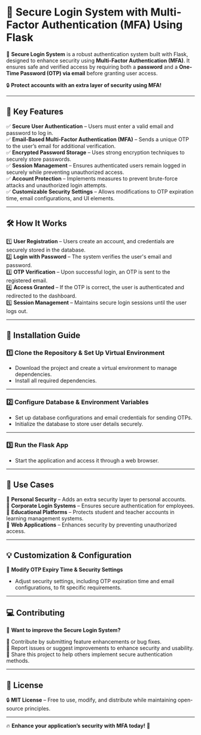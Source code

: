 # 🔐 **Secure Login System with Multi-Factor Authentication (MFA) Using Flask**  

🚀 **Secure Login System** is a robust authentication system built with Flask, designed to enhance security using **Multi-Factor Authentication (MFA)**. It ensures safe and verified access by requiring both a **password** and a **One-Time Password (OTP) via email** before granting user access.  

🔒 **Protect accounts with an extra layer of security using MFA!**  

---

## 🌟 **Key Features**  

✅ **Secure User Authentication** – Users must enter a valid email and password to log in.  
✅ **Email-Based Multi-Factor Authentication (MFA)** – Sends a unique OTP to the user’s email for additional verification.  
✅ **Encrypted Password Storage** – Uses strong encryption techniques to securely store passwords.  
✅ **Session Management** – Ensures authenticated users remain logged in securely while preventing unauthorized access.  
✅ **Account Protection** – Implements measures to prevent brute-force attacks and unauthorized login attempts.  
✅ **Customizable Security Settings** – Allows modifications to OTP expiration time, email configurations, and UI elements.  

---

## 🛠 **How It Works**  

1️⃣ **User Registration** – Users create an account, and credentials are securely stored in the database.  
2️⃣ **Login with Password** – The system verifies the user's email and password.  
3️⃣ **OTP Verification** – Upon successful login, an OTP is sent to the registered email.  
4️⃣ **Access Granted** – If the OTP is correct, the user is authenticated and redirected to the dashboard.  
5️⃣ **Session Management** – Maintains secure login sessions until the user logs out.  

---

## 📌 **Installation Guide**  

### **1️⃣ Clone the Repository & Set Up Virtual Environment**  

- Download the project and create a virtual environment to manage dependencies.  
- Install all required dependencies.  

---

### **2️⃣ Configure Database & Environment Variables**  

- Set up database configurations and email credentials for sending OTPs.  
- Initialize the database to store user details securely.  

---

### **3️⃣ Run the Flask App**  

- Start the application and access it through a web browser.  

---

## 🎯 **Use Cases**  

🔹 **Personal Security** – Adds an extra security layer to personal accounts.  
🔹 **Corporate Login Systems** – Ensures secure authentication for employees.  
🔹 **Educational Platforms** – Protects student and teacher accounts in learning management systems.  
🔹 **Web Applications** – Enhances security by preventing unauthorized access.  

---

## 💡 **Customization & Configuration**  

🔧 **Modify OTP Expiry Time & Security Settings**  

- Adjust security settings, including OTP expiration time and email configurations, to fit specific requirements.  

---

## 💻 **Contributing**  

🚀 **Want to improve the Secure Login System?**  

🔹 Contribute by submitting feature enhancements or bug fixes.  
🔹 Report issues or suggest improvements to enhance security and usability.  
🔹 Share this project to help others implement secure authentication methods.  

---

## 📜 **License**  

🔒 **MIT License** – Free to use, modify, and distribute while maintaining open-source principles.  

---

🔥 **Enhance your application’s security with MFA today!** 🚀  
